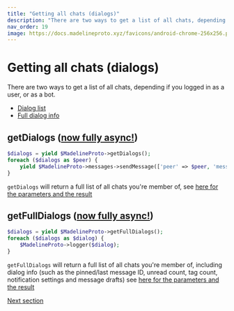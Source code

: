 ```yaml
---
title: "Getting all chats (dialogs)"
description: "There are two ways to get a list of all chats, depending if you logged in as a user, or as a bot."
nav_order: 19
image: https://docs.madelineproto.xyz/favicons/android-chrome-256x256.png
---
```

# Getting all chats (dialogs)

There are two ways to get a list of all chats, depending if you logged in as a user, or as a bot.

* [Dialog list](#getDialogs-now-fully-async)
* [Full dialog info](#getFullDialogs-now-fully-async)

## getDialogs ([now fully async!](https://docs.madelineproto.xyz/docs/ASYNC.html))
```php
$dialogs = yield $MadelineProto->getDialogs();
foreach ($dialogs as $peer) {
    yield $MadelineProto->messages->sendMessage(['peer' => $peer, 'message' => 'Hi! Testing MadelineProto broadcasting!']);
}
```

`getDialogs` will return a full list of all chats you're member of, see [here for the parameters and the result](https://docs.madelineproto.xyz/getDialogs.html)

## getFullDialogs ([now fully async!](https://docs.madelineproto.xyz/docs/ASYNC.html))
```php
$dialogs = yield $MadelineProto->getFullDialogs();
foreach ($dialogs as $dialog) {
    $MadelineProto->logger($dialog);
}
```

`getFullDialogs` will return a full list of all chats you're member of, including dialog info (such as the pinned/last message ID, unread count, tag count, notification settings and message drafts) see [here for the parameters and the result](https://docs.madelineproto.xyz/getFullDialogs.html)

<a href="https://docs.madelineproto.xyz/docs/INLINE_BUTTONS.html">Next section</a>